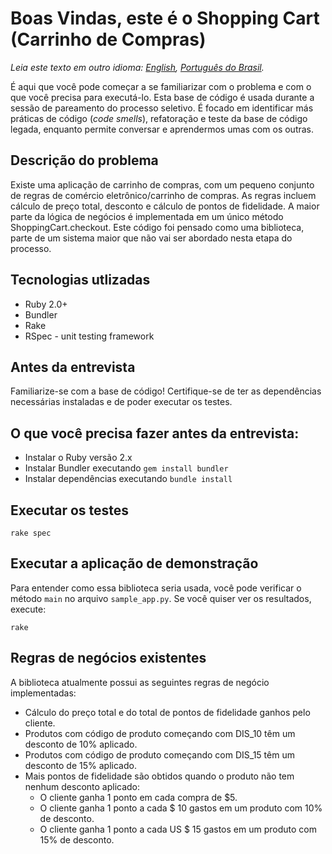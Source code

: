 # Boas Vindas, este é o Shopping Cart (Carrinho de Compras)

*Leia este texto em outro idioma: [English](README.md), [Português do Brasil](README.pt-br.md).*

É aqui que você pode começar a se familiarizar com o problema e com o que você precisa para executá-lo.
Esta base de código é usada durante a sessão de pareamento do processo seletivo.
É focado em identificar más práticas de código (_code smells_), refatoração e teste da base de código legada, enquanto permite
conversar e aprendermos umas com os outras.

## Descrição do problema

Existe uma aplicação de carrinho de compras, com um pequeno conjunto de regras de comércio eletrônico/carrinho de compras. As regras incluem cálculo de preço total, desconto e cálculo de pontos de fidelidade. A maior parte da lógica de negócios é implementada em um único método ShoppingCart.checkout. Este código foi pensado como uma biblioteca, parte de um sistema maior que não vai ser abordado nesta etapa do processo.

## Tecnologias utlizadas

- Ruby 2.0+
- Bundler
- Rake
- RSpec - unit testing framework

## Antes da entrevista

Familiarize-se com a base de código! Certifique-se de ter as dependências necessárias instaladas e de poder executar os testes.

## O que você precisa fazer antes da entrevista:

- Instalar o Ruby versão 2.x
- Instalar Bundler executando `gem install bundler`
- Instalar dependências executando `bundle install`

## Executar os testes

```console
rake spec
```

## Executar a aplicação de demonstração

Para entender como essa biblioteca seria usada, você pode verificar o método `main` no arquivo `sample_app.py`. Se você quiser ver os resultados, execute:

```console
rake
```

## Regras de negócios existentes

A biblioteca atualmente possui as seguintes regras de negócio implementadas:
* Cálculo do preço total e do total de pontos de fidelidade ganhos pelo cliente.
* Produtos com código de produto começando com DIS_10 têm um desconto de 10% aplicado.
* Produtos com código de produto começando com DIS_15 têm um desconto de 15% aplicado.
* Mais pontos de fidelidade são obtidos quando o produto não tem nenhum desconto aplicado:
    - O cliente ganha 1 ponto em cada compra de $5.
    - O cliente ganha 1 ponto a cada $ 10 gastos em um produto com 10% de desconto.
    - O cliente ganha 1 ponto a cada US $ 15 gastos em um produto com 15% de desconto.
